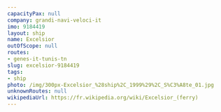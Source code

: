 ```yaml
---
capacityPax: null
company: grandi-navi-veloci-it
imo: 9184419
layout: ship
name: Excelsior
outOfScope: null
routes:
- genes-it-tunis-tn
slug: excelsior-9184419
tags:
- ship
photo: /img/300px-Excelsior_%28ship%2C_1999%29%2C_S%C3%A8te_01.jpg
unknownRoutes: null
wikipediaUrl: https://fr.wikipedia.org/wiki/Excelsior_(ferry)
---
```

